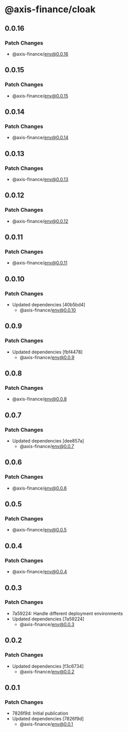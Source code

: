 # @axis-finance/cloak

## 0.0.16

### Patch Changes

- @axis-finance/env@0.0.16

## 0.0.15

### Patch Changes

- @axis-finance/env@0.0.15

## 0.0.14

### Patch Changes

- @axis-finance/env@0.0.14

## 0.0.13

### Patch Changes

- @axis-finance/env@0.0.13

## 0.0.12

### Patch Changes

- @axis-finance/env@0.0.12

## 0.0.11

### Patch Changes

- @axis-finance/env@0.0.11

## 0.0.10

### Patch Changes

- Updated dependencies [40b5bd4]
  - @axis-finance/env@0.0.10

## 0.0.9

### Patch Changes

- Updated dependencies [fbf4478]
  - @axis-finance/env@0.0.9

## 0.0.8

### Patch Changes

- @axis-finance/env@0.0.8

## 0.0.7

### Patch Changes

- Updated dependencies [dee857a]
  - @axis-finance/env@0.0.7

## 0.0.6

### Patch Changes

- @axis-finance/env@0.0.6

## 0.0.5

### Patch Changes

- @axis-finance/env@0.0.5

## 0.0.4

### Patch Changes

- @axis-finance/env@0.0.4

## 0.0.3

### Patch Changes

- 7a59224: Handle different deployment environments
- Updated dependencies [7a59224]
  - @axis-finance/env@0.0.3

## 0.0.2

### Patch Changes

- Updated dependencies [f3c6734]
  - @axis-finance/env@0.0.2

## 0.0.1

### Patch Changes

- 7826f9d: Initial publication
- Updated dependencies [7826f9d]
  - @axis-finance/env@0.0.1
